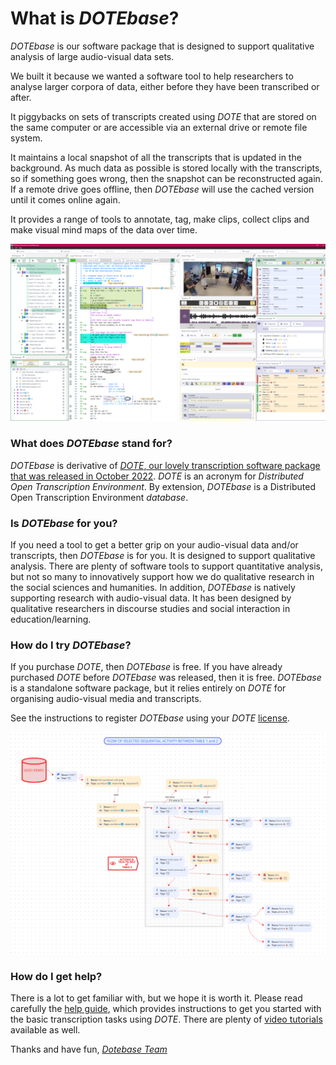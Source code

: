 # What is _DOTEbase_?

_DOTEbase_ is our software package that is designed to support qualitative analysis of large audio-visual data sets.

We built it because we wanted a software tool to help researchers to analyse larger corpora of data, either before they have been transcribed or after.

It piggybacks on sets of transcripts created using _DOTE_ that are stored on the same computer or are accessible via an external drive or remote file system.

It maintains a local snapshot of all the transcripts that is updated in the background. As much data as possible is stored locally with the transcripts, so if something goes wrong, then the snapshot can be reconstructed again.
If a remote drive goes offline, then _DOTEbase_ will use the cached version until it comes online again.

It provides a range of tools to annotate, tag, make clips, collect clips and make visual mind maps of the data over time.

[![DOTEbase](images/layout/dotebase.png)](images/layout/dotebase.png)

### What does _DOTEbase_ stand for?

_DOTEbase_ is derivative of [_DOTE_, our lovely transcription software package that was released in October 2022](https://www.dote.aau.dk).
_DOTE_ is an acronym for _Distributed Open Transcription Environment_.
By extension, _DOTEbase_ is a Distributed Open Transcription Environment _database_.

### Is _DOTEbase_ for you?

If you need a tool to get a better grip on your audio-visual data and/or transcripts, then _DOTEbase_ is for you.
It is designed to support qualitative analysis.
There are plenty of software tools to support quantitative analysis, but not so many to innovatively support how we do qualitative research in the social sciences and humanities. In addition, _DOTEbase_ is natively supporting research with audio-visual data.
It has been designed by qualitative researchers in discourse studies and social interaction in education/learning.

### How do I try _DOTEbase_?

If you purchase _DOTE_, then _DOTEbase_ is free.
If you have already purchased _DOTE_ before _DOTEbase_ was released, then it is free.
_DOTEbase_ is a standalone software package, but it relies entirely on _DOTE_ for organising audio-visual media and transcripts.

See the instructions to register _DOTEbase_ using your _DOTE_ [license](license-activation.md).

[![Canvas](images/canvas/canvas-example2.png)](images/canvas/canvas-example2.png)

### How do I get help?

There is a lot to get familiar with, but we hope it is worth it.
Please read carefully the [help guide](help.md), which provides instructions to get you started with the basic transcription tasks using _DOTE_.
There are plenty of [video tutorials](tutorials.md) available as well.

Thanks and have fun, [_Dotebase Team_](contributing.md)
